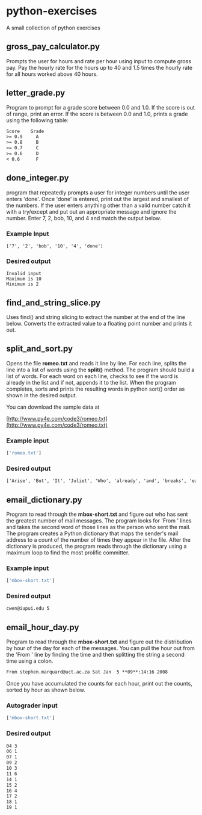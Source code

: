 # python-exercises

A small collection of python exercises

## gross_pay_calculator.py

Prompts the user for hours and rate per hour using input to compute gross pay. Pay the hourly rate for the hours up to 40 and 1.5 times the hourly rate for all hours worked above 40 hours.

## letter_grade.py

Program to prompt for a grade score between 0.0 and 1.0. If the score is out of range, print an error. If the score is between 0.0 and 1.0, prints a grade using the following table:

```txt
Score    Grade
>= 0.9     A
>= 0.8     B
>= 0.7     C
>= 0.6     D
< 0.6      F
```

## done_integer.py

program that repeatedly prompts a user for integer numbers until the user enters 'done'. Once 'done' is entered, print out the largest and smallest of the numbers. If the user enters anything other than a valid number catch it with a try/except and put out an appropriate message and ignore the number. Enter 7, 2, bob, 10, and 4 and match the output below.

### Example Input

```
['7', '2', 'bob', '10', '4', 'done']
```

### Desired output

```
Invalid input
Maximum is 10
Minimum is 2
```

## find_and_string_slice.py

Uses find() and string slicing to extract the number at the end of the line below. Converts the extracted value to a floating point
number and prints it out.

## split_and_sort.py

Opens the file **romeo.txt** and reads it line by line. For each line, splits the line into a list of words using the **split()**
method. The program should build a list of words. For each word on each line, checks to see if the word is already in the list and if not, appends it to the list. When the program completes, sorts and prints the resulting words in python sort() order as shown in the desired output.

You can download the sample data at

[http://www.py4e.com/code3/romeo.txt](http://www.py4e.com/code3/romeo.txt)

### Example input

```python
['romeo.txt']
```

### Desired output

```txt
['Arise', 'But', 'It', 'Juliet', 'Who', 'already', 'and', 'breaks', 'east', 'envious', 'fair', 'grief', 'is', 'kill', 'light', 'moon', 'pale', 'sick', 'soft', 'sun', 'the', 'through', 'what', 'window', 'with', 'yonder']
```

## email_dictionary.py

Program to read through the **mbox-short.txt** and figure
out who has sent the greatest number of mail messages. The program looks for 'From ' lines and takes the second word of those lines as the person who sent the mail. The program creates a Python dictionary that maps the sender's mail address to a count of the number of times they appear in the file.  After the dictionary is produced, the program reads through the dictionary using a maximum loop to find the most prolific committer.

### Example input

```python
['mbox-short.txt']
```

### Desired output

```txt
cwen@iupui.edu 5
```

## email_hour_day.py

Program to read through the **mbox-short.txt** and figure
out the distribution by hour of the day for each of the messages. You can pull the hour out from the 'From ' line by finding the time and then splitting the string a second time using a colon.

```txt
From stephen.marquard@uct.ac.za Sat Jan  5 **09**:14:16 2008
```

Once you have accumulated the counts for each hour, print out the counts, sorted by hour as shown below.

### Autograder input

```python
['mbox-short.txt']
```

### Desired output

```txt
04 3
06 1
07 1
09 2
10 3
11 6
14 1
15 2
16 4
17 2
18 1
19 1
```